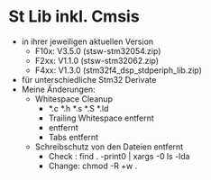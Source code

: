St Lib inkl. Cmsis
==================

* in ihrer jeweiligen aktuellen Version
  - F10x: V3.5.0 (stsw-stm32054.zip)
  - F2xx: V1.1.0 (stsw-stm32062.zip)
  - F4xx: V1.3.0 (stm32f4_dsp_stdperiph_lib.zip)
* für unterschiedliche Stm32 Derivate
* Meine Änderungen:
  - Whitespace Cleanup
    - *.c *.h *.s *.S *.ld
    - Trailing Whitespace entfernt
    - <CR> entfernt
    - Tabs entfernt
  - Schreibschutz von den Dateien entfernt
    - Check : find . -print0 | xargs -0 ls -lda
    - Change: chmod -R +w .
